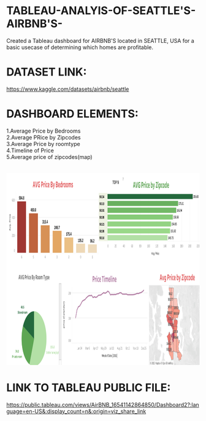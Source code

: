 # TABLEAU-ANALYIS-OF-SEATTLE'S-AIRBNB'S-
Created a Tableau dashboard for AIRBNB'S located in  SEATTLE, USA  for a basic usecase of determining which homes are profitable.
# DATASET LINK:<br>
https://www.kaggle.com/datasets/airbnb/seattle
# DASHBOARD ELEMENTS:
1.Average Price by Bedrooms<br>
2.Average PRice by Zipcodes<br>
3.Average Price by roomtype<br>
4.Timeline of Price<br>
5.Average price of zipcodes(map)<br><br><br>
<img src="https://github.com/gourav19102/TABLEAU-ANALYIS-OF-SEATTLE-s-AIRBNB-s-/blob/main/Dashboard%202.png" width="1100" height="500" />

# LINK TO TABLEAU PUBLIC FILE:
https://public.tableau.com/views/AirBNB_16541142864850/Dashboard2?:language=en-US&:display_count=n&:origin=viz_share_link
